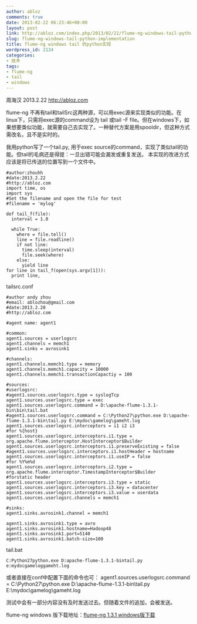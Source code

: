 ```yaml
---
author: abloz
comments: true
date: 2013-02-22 06:23:46+00:00
layout: post
link: http://abloz.com/index.php/2013/02/22/flume-ng-windows-tail-python-implementation/
slug: flume-ng-windows-tail-python-implementation
title: flume-ng windows tail 的python实现
wordpress_id: 2134
categories:
- 技术
tags:
- flume-ng
- tail
- windows
---
```


周海汉
2013.2.22
http://abloz.com

flume-ng 不再有tail和tailSrc这两种源，可以用exec源来实现类似的功能。在linux下，只需将exec源的command设为 tail 或tail -F file。但在windows下，如果想要类似功能，就需要自己去实现了。一种替代方案是用spooldir，但这种方式需改名，且不是实时的。

我用python写了一个tail.py, 用于exec source的command，实现了类似tail的功能。但tail的毛病还是得提：一旦出错可能会漏发或重复发送。
本实现的改进方式应该是将已传送的位置写到一个文件中。


    
    
    #author:zhouhh
    #date:2013.2.22
    #http://abloz.com
    import time, os
    import sys
    #Set the filename and open the file for test
    #filename = 'mylog'
    
    def tail_f(file):
      interval = 1.0
    
      while True:
        where = file.tell()
        line = file.readline()
        if not line:
          time.sleep(interval)
          file.seek(where)
        else:
          yield line
    for line in tail_f(open(sys.argv[1])):
      print line,
    



tailsrc.conf

    
    
    #author andy zhou
    #email: ablozhou@gmail.com
    #date:2013.2.20
    #http://abloz.com
    
    #agent name: agent1
    
    #common:
    agent1.sources = userlogsrc
    agent1.channels = memch1
    agent1.sinks = avrosink1
    
    #channels:
    agent1.channels.memch1.type = memory
    agent1.channels.memch1.capacity = 10000
    agent1.channels.memch1.transactionCapactiy = 100
    
    #sources:
    #userlogsrc:
    #agent1.sources.userlogsrc.type = syslogTcp
    agent1.sources.userlogsrc.type = exec
    agent1.sources.userlogsrc.command = D:\apache-flume-1.3.1-bin\bin\tail.bat
    #agent1.sources.userlogsrc.command = C:\Python27\python.exe D:\apache-flume-1.3.1-bin\tail.py E:\mydoc\gamelog\gameht.log
    agent1.sources.userlogsrc.interceptors = i1 i2 i3
    #for %{host}
    agent1.sources.userlogsrc.interceptors.i1.type = org.apache.flume.interceptor.HostInterceptor$Builder
    agent1.sources.userlogsrc.interceptors.i1.preserveExisting = false
    #agent1.sources.userlogsrc.interceptors.i1.hostHeader = hostname
    agent1.sources.userlogsrc.interceptors.i1.useIP = false
    #for %Y%m%d
    agent1.sources.userlogsrc.interceptors.i2.type = org.apache.flume.interceptor.TimestampInterceptor$Builder
    #forstatic header
    agent1.sources.userlogsrc.interceptors.i3.type = static
    agent1.sources.userlogsrc.interceptors.i3.key = datacenter
    agent1.sources.userlogsrc.interceptors.i3.value = userdata
    agent1.sources.userlogsrc.channels = memch1
    
    #sinks:
    agent1.sinks.avrosink1.channel = memch1
    
    agent1.sinks.avrosink1.type = avro
    agent1.sinks.avrosink1.hostname=Hadoop48
    agent1.sinks.avrosink1.port=5140
    agent1.sinks.avrosink1.batch-size=100
    
    
    


tail.bat

    
    
    C:Python27python.exe D:apache-flume-1.3.1-bintail.py e:mydocgameloggameht.log
    


或者直接在conf中配置下面的命令也可：
agent1.sources.userlogsrc.command = C:\Python27\python.exe D:\apache-flume-1.3.1-bin\tail.py E:\mydoc\gamelog\gameht.log

测试中会有一部分内容没有及时发送过去。但随着文件的追加，会被发送。

flume-ng windows 版下载地址：[flume-ng 1.3.1 windows版下载](http://abloz.com/flume/windows_download.html)

